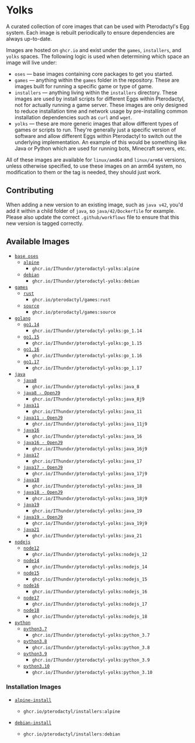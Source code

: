 # Yolks

A curated collection of core images that can be used with Pterodactyl's Egg system. Each image is rebuilt
periodically to ensure dependencies are always up-to-date.

Images are hosted on `ghcr.io` and exist under the `games`, `installers`, and `yolks` spaces. The following logic
is used when determining which space an image will live under:

-   `oses` — base images containing core packages to get you started.
-   `games` — anything within the `games` folder in the repository. These are images built for running a specific game
    or type of game.
-   `installers` — anything living within the `installers` directory. These images are used by install scripts for different
    Eggs within Pterodactyl, not for actually running a game server. These images are only designed to reduce installation time
    and network usage by pre-installing common installation dependencies such as `curl` and `wget`.
-   `yolks` — these are more generic images that allow different types of games or scripts to run. They're generally just
    a specific version of software and allow different Eggs within Pterodactyl to switch out the underlying implementation. An
    example of this would be something like Java or Python which are used for running bots, Minecraft servers, etc.

All of these images are available for `linux/amd64` and `linux/arm64` versions, unless otherwise specified, to use
these images on an arm64 system, no modification to them or the tag is needed, they should just work.

## Contributing

When adding a new version to an existing image, such as `java v42`, you'd add it within a child folder of `java`, so
`java/42/Dockerfile` for example. Please also update the correct `.github/workflows` file to ensure that this new version
is tagged correctly.

## Available Images

-   [`base oses`](https://github.com/IThundxr/pterodactyl-yolks/tree/master/oses)
    -   [`alpine`](https://github.com/IThundxr/pterodactyl-yolks/tree/master/oses/alpine)
        -   `ghcr.io/IThundxr/pterodactyl-yolks:alpine`
    -   [`debian`](https://github.com/IThundxr/pterodactyl-yolks/tree/master/oses/debian)
        -   `ghcr.io/IThundxr/pterodactyl-yolks:debian`
-   [`games`](https://github.com/IThundxr/pterodactyl-yolks/tree/master/games)
    -   [`rust`](https://github.com/IThundxr/pterodactyl-yolks/tree/master/games/rust)
        -   `ghcr.io/pterodactyl/games:rust`
    -   [`source`](https://github.com/IThundxr/pterodactyl-yolks/tree/master/games/source)
        -   `ghcr.io/pterodactyl/games:source`
-   [`golang`](https://github.com/IThundxr/pterodactyl-yolks/tree/master/go)
    -   [`go1.14`](https://github.com/IThundxr/pterodactyl-yolks/tree/master/go/1.14)
        -   `ghcr.io/IThundxr/pterodactyl-yolks:go_1.14`
    -   [`go1.15`](https://github.com/IThundxr/pterodactyl-yolks/tree/master/go/1.15)
        -   `ghcr.io/IThundxr/pterodactyl-yolks:go_1.15`
    -   [`go1.16`](https://github.com/IThundxr/pterodactyl-yolks/tree/master/go/1.16)
        -   `ghcr.io/IThundxr/pterodactyl-yolks:go_1.16`
    -   [`go1.17`](https://github.com/IThundxr/pterodactyl-yolks/tree/master/go/1.17)
        -   `ghcr.io/IThundxr/pterodactyl-yolks:go_1.17`
-   [`java`](https://github.com/IThundxr/pterodactyl-yolks/tree/master/java)
    -   [`java8`](https://github.com/IThundxr/pterodactyl-yolks/tree/master/java/8)
        -   `ghcr.io/IThundxr/pterodactyl-yolks:java_8`
    -   [`java8 - OpenJ9`](https://github.com/IThundxr/pterodactyl-yolks/tree/master/java/8j9)
        -   `ghcr.io/IThundxr/pterodactyl-yolks:java_8j9`
    -   [`java11`](https://github.com/IThundxr/pterodactyl-yolks/tree/master/java/11)
        -   `ghcr.io/IThundxr/pterodactyl-yolks:java_11`
    -   [`java11 - OpenJ9`](https://github.com/IThundxr/pterodactyl-yolks/tree/master/java/11j9)
        -   `ghcr.io/IThundxr/pterodactyl-yolks:java_11j9`
    -   [`java16`](https://github.com/IThundxr/pterodactyl-yolks/tree/master/java/16)
        -   `ghcr.io/IThundxr/pterodactyl-yolks:java_16`
    -   [`java16 - OpenJ9`](https://github.com/IThundxr/pterodactyl-yolks/tree/master/java/16j9)
        -   `ghcr.io/IThundxr/pterodactyl-yolks:java_16j9`
    -   [`java17`](https://github.com/IThundxr/pterodactyl-yolks/tree/master/java/17)
        -   `ghcr.io/IThundxr/pterodactyl-yolks:java_17`
    -   [`java17 - OpenJ9`](https://github.com/IThundxr/pterodactyl-yolks/tree/master/java/17j9)
        -   `ghcr.io/IThundxr/pterodactyl-yolks:java_17j9`
    -   [`java18`](https://github.com/IThundxr/pterodactyl-yolks/tree/master/java/18)
        -   `ghcr.io/IThundxr/pterodactyl-yolks:java_18`
    -   [`java18 - OpenJ9`](https://github.com/IThundxr/pterodactyl-yolks/tree/master/java/18j9)
        -   `ghcr.io/IThundxr/pterodactyl-yolks:java_18j9`
    -   [`java19`](https://github.com/IThundxr/pterodactyl-yolks/tree/master/java/19)
        -   `ghcr.io/IThundxr/pterodactyl-yolks:java_19`
    -   [`java19 - OpenJ9`](https://github.com/IThundxr/pterodactyl-yolks/tree/master/java/19j9)
        -   `ghcr.io/IThundxr/pterodactyl-yolks:java_19j9`
    -   [`java21`](https://github.com/IThundxr/pterodactyl-yolks/tree/master/java/21)
        -   `ghcr.io/IThundxr/pterodactyl-yolks:java_21`
-   [`nodejs`](https://github.com/IThundxr/pterodactyl-yolks/tree/master/nodejs)
    -   [`node12`](https://github.com/IThundxr/pterodactyl-yolks/tree/master/nodejs/12)
        -   `ghcr.io/IThundxr/pterodactyl-yolks:nodejs_12`
    -   [`node14`](https://github.com/IThundxr/pterodactyl-yolks/tree/master/nodejs/14)
        -   `ghcr.io/IThundxr/pterodactyl-yolks:nodejs_14`
    -   [`node15`](https://github.com/IThundxr/pterodactyl-yolks/tree/master/nodejs/15)
        -   `ghcr.io/IThundxr/pterodactyl-yolks:nodejs_15`
    -   [`node16`](https://github.com/IThundxr/pterodactyl-yolks/tree/master/nodejs/16)
        -   `ghcr.io/IThundxr/pterodactyl-yolks:nodejs_16`
    -   [`node17`](https://github.com/IThundxr/pterodactyl-yolks/tree/master/nodejs/17)
        -   `ghcr.io/IThundxr/pterodactyl-yolks:nodejs_17`
    -   [`node18`](https://github.com/IThundxr/pterodactyl-yolks/tree/master/nodejs/18)
        -   `ghcr.io/IThundxr/pterodactyl-yolks:nodejs_18`
-   [`python`](https://github.com/IThundxr/pterodactyl-yolks/tree/master/python)
    -   [`python3.7`](https://github.com/IThundxr/pterodactyl-yolks/tree/master/python/3.7)
        -   `ghcr.io/IThundxr/pterodactyl-yolks:python_3.7`
    -   [`python3.8`](https://github.com/IThundxr/pterodactyl-yolks/tree/master/python/3.8)
        -   `ghcr.io/IThundxr/pterodactyl-yolks:python_3.8`
    -   [`python3.9`](https://github.com/IThundxr/pterodactyl-yolks/tree/master/python/3.9)
        -   `ghcr.io/IThundxr/pterodactyl-yolks:python_3.9`
    -   [`python3.10`](https://github.com/IThundxr/pterodactyl-yolks/tree/master/python/3.10)
        -   `ghcr.io/IThundxr/pterodactyl-yolks:python_3.10`

### Installation Images

-   [`alpine-install`](https://github.com/IThundxr/pterodactyl-yolks/tree/master/installers/alpine)

    -   `ghcr.io/pterodactyl/installers:alpine`

-   [`debian-install`](https://github.com/IThundxr/pterodactyl-yolks/tree/master/installers/debian)
    -   `ghcr.io/pterodactyl/installers:debian`
